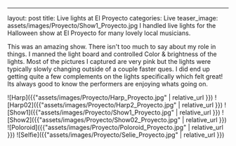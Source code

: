 ---
layout: post
title: Live lights at El Proyecto
categories: Live
teaser_image: assets/images/Proyecto/Show1_Proyecto.jpg
I handled live lights for the Halloween show at El Proyecto for many lovely local musicians.


This was an amazing show. There isn't too much to say about my role in things. I manned the light board and controlled Color & brightness of the lights. Most of the pictures I captured are very pink but the lights were typically slowly changing outside of a couple faster ques. I did end up getting quite a few complements on the lights specifically which felt great! Its always good to know the performers are enjoying whats going on.


![Harp]({{"assets/images/Proyecto/Harp_Proyecto.jpg" | relative_url }})
![Harp02]({{"assets/images/Proyecto/Harp2_Proyecto.jpg" | relative_url }})
![Show1]({{"assets/images/Proyecto/Show1_Proyecto.jpg" | relative_url }})
![Show2]({{"assets/images/Proyecto/Show02_Proyecto.jpg" | relative_url }})
![Poloroid]({{"assets/images/Proyecto/Poloroid_Proyecto.jpg" | relative_url }})
![Selfie]({{"assets/images/Proyecto/Selie_Proyecto.jpg" | relative_url }})